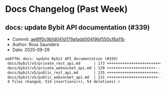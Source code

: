 # Docs Changelog (Past Week)

## docs: update Bybit API documentation (#339)
- Commit: [ae6ff0c9b1d041d179afadd00419bf550cf6a11b](https://github.com/rosssaunders/coincise/commit/ae6ff0c9b1d041d179afadd00419bf550cf6a11b)
- Author: Ross Saunders
- Date: 2025-09-29

```diff
ae6ff0c docs: update Bybit API documentation (#339)
 docs/bybit/v5/private_rest_api.md      | 173 +++++++++++++++++++++++++++------
 docs/bybit/v5/private_websocket_api.md | 129 ++++++++++++++++++++++--
 docs/bybit/v5/public_rest_api.md       | 135 +++++++++++++++++++++++--
 docs/bybit/v5/public_websocket_api.md  | 131 +++++++++++++++++++++++--
 4 files changed, 514 insertions(+), 54 deletions(-)
```

